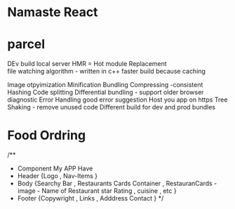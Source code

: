 # Namaste React

# parcel

DEv build
local server
HMR = Hot module Replacement  
file watching algorithm - written in c++
faster build because caching

Image otpyimization
Minification
Bundling
Compressing
-consistent Hashing
Code splitting
Differential bundling - support older browser
diagnostic
Error Handling good error suggestion
Host you app on https
Tree Shaking - remove unused code
Different build for dev and prod bundles

# Food Ordring

/\*\*

- Component My APP Have
- Header {Logo , Nav-Items }
- Body {Searchy Bar , Restaurants Cards Container , RestauranCards - image - Name of Restaurant star Rating , cuisine , etc }
- Footer {Copywright , Links , Adddress Contact }
  \*/
